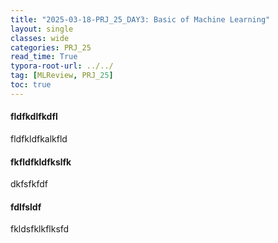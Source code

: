 ```yaml
---
title: "2025-03-18-PRJ_25_DAY3: Basic of Machine Learning"
layout: single
classes: wide
categories: PRJ_25
read_time: True
typora-root-url: ../../
tag: [MLReview, PRJ_25]
toc: true 
---
```



#### fldfkdlfkdfl

fldfkldfkalkfld


#### fkfldfkldfkslfk

dkfsfkfdf


#### fdlfsldf

fkldsfklkflksfd
